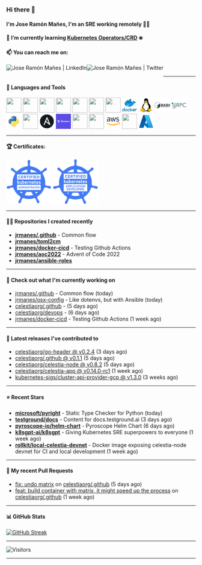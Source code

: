 ### Hi there 👋

#### I'm Jose Ramón Mañes, I'm an SRE working remotely 👨‍💻

####  🌱 I’m currently learning [Kubernetes Operators/CRD](https://kubernetes.io/docs/concepts/extend-kubernetes/operator/) ⎈
####  📫 You can reach me on:

<a href="https://www.linkedin.com/in/joseramonmanesblasco/"><img align="left" alt="Jose Ramón Mañes | LinkedIn" height="32" src="https://img.shields.io/badge/linkedin-%230077B5.svg?&style=for-the-badge&logo=linkedin&logoColor=white"/></a>
<a href="https://twitter.com/jrmanes_"><img align="left" alt="Jose Ramón Mañes | Twitter" height="32" src="https://img.shields.io/badge/Twitter-1DA1F2?style=for-the-badge&logo=twitter&logoColor=white"/></a>
<br/>

---

#### 🔨 Languages and Tools
<p align="left">
<code><img width="40" height="40" src="https://go.dev/blog/go-brand/Go-Logo/PNG/Go-Logo_Blue.png"></code>
<code><img width="40" height="40" src="https://www.vectorlogo.zone/logos/kubernetes/kubernetes-icon.svg"></code>
<code><img width="40" height="40" src="https://cluster-api.sigs.k8s.io/images/introduction.svg"></code>
<code><img width="40" height="40" src="https://cncf-branding.netlify.app/img/projects/argo/icon/color/argo-icon-color.png"></code>
<code><img width="40" height="40" src="https://camo.githubusercontent.com/bd5b74426b7087fe4c8568458993dfff11001c3b9f0a2483e1da43650cbe0672/68747470733a2f2f7777772e766563746f726c6f676f2e7a6f6e652f6c6f676f732f697374696f696f2f697374696f696f2d69636f6e2e737667"></code>
<code><img width="40" height="40" src="https://avatars.githubusercontent.com/u/3380462?s=200&v=4"></code>
<code><img width="40" height="40" src="https://avatars.githubusercontent.com/u/49725059?s=200&v=4"></code>
<code><img width="40" height="40" src="https://github.com/github/explore/raw/main/topics/docker/docker.png"></code>
<code><img width="40" height="40" src="https://github.com/github/explore/raw/main/topics/linux/linux.png"></code>
<code><img width="40" height="40" src="https://github.com/github/explore/raw/main/topics/bash/bash.png"></code>
<code><img width="40" height="40" src="https://raw.githubusercontent.com/github/explore/main/topics/grpc/grpc.png"></code>
<code><img width="40" height="40" src="https://raw.githubusercontent.com/github/explore/main/topics/python/python.png"></code>
<code><img width="40" height="40" src="https://miqh.gallerycdn.vsassets.io/extensions/miqh/vscode-language-rust/0.14.0/1536151476041/Microsoft.VisualStudio.Services.Icons.Default"></code>
<code><img width="40" height="40" src="https://github.com/github/explore/raw/main/topics/ansible/ansible.png"></code>
<code><img width="40" height="40" src="https://raw.githubusercontent.com/github/explore/80688e429a7d4ef2fca1e82350fe8e3517d3494d/topics/terraform/terraform.png"></code>
<code><img width="40" height="40" src="https://www.vectorlogo.zone/logos/vagrantup/vagrantup-icon.svg"></code>
<code><img width="40" height="40" src="https://avatars.githubusercontent.com/u/10203055?s=200&v=4"></code>
<code><img width="40" height="40" src="https://github.com/github/explore/raw/main/topics/aws/aws.png"></code>
<code><img width="40" height="40" src="https://www.vectorlogo.zone/logos/google_cloud/google_cloud-icon.svg"></code>
<code><img width="40" height="40" src="https://raw.githubusercontent.com/github/explore/80688e429a7d4ef2fca1e82350fe8e3517d3494d/topics/azure/azure.png"></code>
</p>

---

#### 🏆 Certificates:

<a href="https://www.credly.com/badges/bbcfc5a2-085d-4661-b385-0ce108904e8c/public_url"><img alt="CKA" width="120" height="120" src="https://raw.githubusercontent.com/cncf/artwork/master/other/cka/color/kubernetes-cka-color.png"/></a>
<a href="https://www.credly.com/badges/bbcfc5a2-085d-4661-b385-0ce108904e8c/public_url"><img alt="CKAD" width="120" height="120" src="https://raw.githubusercontent.com/cncf/artwork/master/other/ckad/color/kubernetes-ckad-color.png"/></a>

---

#### 👨‍💻 Repositories I created recently
- **[jrmanes/.github](https://github.com/jrmanes/.github)** - Common flow
- **[jrmanes/toml2cm](https://github.com/jrmanes/toml2cm)**
- **[jrmanes/docker-cicd](https://github.com/jrmanes/docker-cicd)** - Testing Github Actions
- **[jrmanes/aoc2022](https://github.com/jrmanes/aoc2022)** - Advent of Code 2022
- **[jrmanes/ansible-roles](https://github.com/jrmanes/ansible-roles)**

---

#### 👷 Check out what I'm currently working on


- [jrmanes/.github](https://github.com/jrmanes/.github) - Common flow (today)
- [jrmanes/osx-config](https://github.com/jrmanes/osx-config) - Like dotenvs, but with Ansible (today)
- [celestiaorg/.github](https://github.com/celestiaorg/.github) -  (5 days ago)
- [celestiaorg/devops](https://github.com/celestiaorg/devops) -  (6 days ago)
- [jrmanes/docker-cicd](https://github.com/jrmanes/docker-cicd) - Testing Github Actions (1 week ago)

---

#### 🚀 Latest releases I've contributed to


- [celestiaorg/go-header @ v0.2.4](https://github.com/celestiaorg/go-header/releases/tag/v0.2.4) (3 days ago)
- [celestiaorg/.github @ v0.1.1](https://github.com/celestiaorg/.github/releases/tag/v0.1.1) (5 days ago)
- [celestiaorg/celestia-node @ v0.8.2](https://github.com/celestiaorg/celestia-node/releases/tag/v0.8.2) (5 days ago)
- [celestiaorg/celestia-app @ v0.14.0-rc1](https://github.com/celestiaorg/celestia-app/releases/tag/v0.14.0-rc1) (1 week ago)
- [kubernetes-sigs/cluster-api-provider-gcp @ v1.3.0](https://github.com/kubernetes-sigs/cluster-api-provider-gcp/releases/tag/v1.3.0) (3 weeks ago)

---

#### ⭐ Recent Stars


- **[microsoft/pyright](https://github.com/microsoft/pyright)** - Static Type Checker for Python (today)
- **[testground/docs](https://github.com/testground/docs)** - Content for docs.testground.ai (3 days ago)
- **[pyroscope-io/helm-chart](https://github.com/pyroscope-io/helm-chart)** - Pyroscope Helm Chart (6 days ago)
- **[k8sgpt-ai/k8sgpt](https://github.com/k8sgpt-ai/k8sgpt)** - Giving Kubernetes SRE superpowers to everyone (1 week ago)
- **[rollkit/local-celestia-devnet](https://github.com/rollkit/local-celestia-devnet)** - Docker image exposing celestia-node devnet for CI and local development (1 week ago)

---

#### 🔨 My recent Pull Requests


- [fix: undo matrix](https://github.com/celestiaorg/.github/pull/47) on [celestiaorg/.github](https://github.com/celestiaorg/.github) (5 days ago)
- [feat: build container with matrix, it might speed up the process](https://github.com/celestiaorg/.github/pull/43) on [celestiaorg/.github](https://github.com/celestiaorg/.github) (1 week ago)

---

#### 📊 GitHub Stats

[![GitHub Streak](https://github-readme-streak-stats.herokuapp.com?user=jrmanes&theme=tokyonight&date_format=M%20j%5B%2C%20Y%5D)](https://git.io/streak-stats) 

--- 

![Visitors](https://visitor-badge.glitch.me/badge?page_id=github/jrmanes)

---
